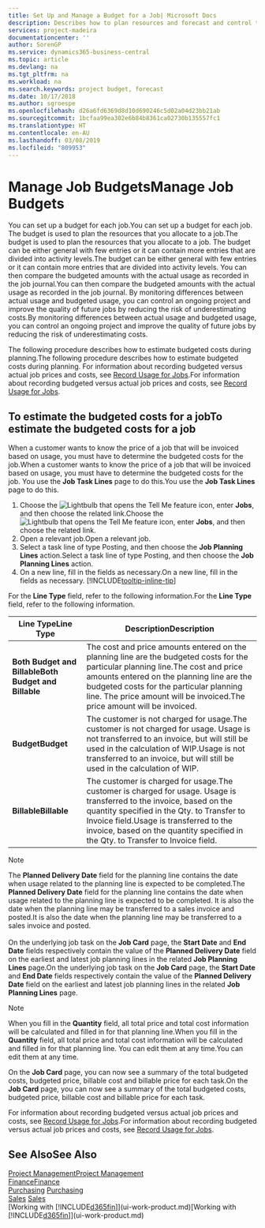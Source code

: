 ```yaml
---
title: Set Up and Manage a Budget for a Job| Microsoft Docs
description: Describes how to plan resources and forecast and control the costs of a project by setting up a budget for each job.
services: project-madeira
documentationcenter: ''
author: SorenGP
ms.service: dynamics365-business-central
ms.topic: article
ms.devlang: na
ms.tgt_pltfrm: na
ms.workload: na
ms.search.keywords: project budget, forecast
ms.date: 10/17/2018
ms.author: sgroespe
ms.openlocfilehash: d26a6fd6369d8d10d690246c5d02a04d23bb21ab
ms.sourcegitcommit: 1bcfaa99ea302e6b84b8361ca02730b135557fc1
ms.translationtype: HT
ms.contentlocale: en-AU
ms.lasthandoff: 03/08/2019
ms.locfileid: "809953"
---
```

# <a name="manage-job-budgets"></a><span data-ttu-id="c3484-103">Manage Job Budgets</span><span class="sxs-lookup"><span data-stu-id="c3484-103">Manage Job Budgets</span></span>
<span data-ttu-id="c3484-104">You can set up a budget for each job.</span><span class="sxs-lookup"><span data-stu-id="c3484-104">You can set up a budget for each job.</span></span> <span data-ttu-id="c3484-105">The budget is used to plan the resources that you allocate to a job.</span><span class="sxs-lookup"><span data-stu-id="c3484-105">The budget is used to plan the resources that you allocate to a job.</span></span> <span data-ttu-id="c3484-106">The budget can be either general with few entries or it can contain more entries that are divided into activity levels.</span><span class="sxs-lookup"><span data-stu-id="c3484-106">The budget can be either general with few entries or it can contain more entries that are divided into activity levels.</span></span> <span data-ttu-id="c3484-107">You can then compare the budgeted amounts with the actual usage as recorded in the job journal.</span><span class="sxs-lookup"><span data-stu-id="c3484-107">You can then compare the budgeted amounts with the actual usage as recorded in the job journal.</span></span> <span data-ttu-id="c3484-108">By monitoring differences between actual usage and budgeted usage, you can control an ongoing project and improve the quality of future jobs by reducing the risk of underestimating costs.</span><span class="sxs-lookup"><span data-stu-id="c3484-108">By monitoring differences between actual usage and budgeted usage, you can control an ongoing project and improve the quality of future jobs by reducing the risk of underestimating costs.</span></span>

<span data-ttu-id="c3484-109">The following procedure describes how to estimate budgeted costs during planning.</span><span class="sxs-lookup"><span data-stu-id="c3484-109">The following procedure describes how to estimate budgeted costs during planning.</span></span> <span data-ttu-id="c3484-110">For information about recording budgeted versus actual job prices and costs, see [Record Usage for Jobs](projects-how-record-job-usage.md).</span><span class="sxs-lookup"><span data-stu-id="c3484-110">For information about recording budgeted versus actual job prices and costs, see [Record Usage for Jobs](projects-how-record-job-usage.md).</span></span>  

## <a name="JobBudgetCosts"></a> <span data-ttu-id="c3484-111">To estimate the budgeted costs for a job</span><span class="sxs-lookup"><span data-stu-id="c3484-111">To estimate the budgeted costs for a job</span></span>
<span data-ttu-id="c3484-112">When a customer wants to know the price of a job that will be invoiced based on usage, you must have to determine the budgeted costs for the job.</span><span class="sxs-lookup"><span data-stu-id="c3484-112">When a customer wants to know the price of a job that will be invoiced based on usage, you must have to determine the budgeted costs for the job.</span></span> <span data-ttu-id="c3484-113">You use the **Job Task Lines** page to do this.</span><span class="sxs-lookup"><span data-stu-id="c3484-113">You use the **Job Task Lines** page to do this.</span></span>

1. <span data-ttu-id="c3484-114">Choose the ![Lightbulb that opens the Tell Me feature](media/ui-search/search_small.png "Tell me what you want to do") icon, enter **Jobs**, and then choose the related link.</span><span class="sxs-lookup"><span data-stu-id="c3484-114">Choose the ![Lightbulb that opens the Tell Me feature](media/ui-search/search_small.png "Tell me what you want to do") icon, enter **Jobs**, and then choose the related link.</span></span>  
2. <span data-ttu-id="c3484-115">Open a relevant job.</span><span class="sxs-lookup"><span data-stu-id="c3484-115">Open a relevant job.</span></span>
3. <span data-ttu-id="c3484-116">Select a task line of type Posting, and then choose the **Job Planning Lines** action.</span><span class="sxs-lookup"><span data-stu-id="c3484-116">Select a task line of type Posting, and then choose the **Job Planning Lines** action.</span></span>
4. <span data-ttu-id="c3484-117">On a new line, fill in the fields as necessary.</span><span class="sxs-lookup"><span data-stu-id="c3484-117">On a new line, fill in the fields as necessary.</span></span> [!INCLUDE[tooltip-inline-tip](includes/tooltip-inline-tip_md.md)]   

<span data-ttu-id="c3484-118">For the **Line Type** field, refer to the following information.</span><span class="sxs-lookup"><span data-stu-id="c3484-118">For the **Line Type** field, refer to the following information.</span></span>  

| <span data-ttu-id="c3484-119">Line Type</span><span class="sxs-lookup"><span data-stu-id="c3484-119">Line Type</span></span> | <span data-ttu-id="c3484-120">Description</span><span class="sxs-lookup"><span data-stu-id="c3484-120">Description</span></span> |
| --- | --- |
| <span data-ttu-id="c3484-121">**Both Budget and Billable**</span><span class="sxs-lookup"><span data-stu-id="c3484-121">**Both Budget and Billable**</span></span> |<span data-ttu-id="c3484-122">The cost and price amounts entered on the planning line are the budgeted costs for the particular planning line.</span><span class="sxs-lookup"><span data-stu-id="c3484-122">The cost and price amounts entered on the planning line are the budgeted costs for the particular planning line.</span></span> <span data-ttu-id="c3484-123">The price amount will be invoiced.</span><span class="sxs-lookup"><span data-stu-id="c3484-123">The price amount will be invoiced.</span></span> |
| <span data-ttu-id="c3484-124">**Budget**</span><span class="sxs-lookup"><span data-stu-id="c3484-124">**Budget**</span></span> |<span data-ttu-id="c3484-125">The customer is not charged for usage.</span><span class="sxs-lookup"><span data-stu-id="c3484-125">The customer is not charged for usage.</span></span> <span data-ttu-id="c3484-126">Usage is not transferred to an invoice, but will still be used in the calculation of WIP.</span><span class="sxs-lookup"><span data-stu-id="c3484-126">Usage is not transferred to an invoice, but will still be used in the calculation of WIP.</span></span> |
| <span data-ttu-id="c3484-127">**Billable**</span><span class="sxs-lookup"><span data-stu-id="c3484-127">**Billable**</span></span> |<span data-ttu-id="c3484-128">The customer is charged for usage.</span><span class="sxs-lookup"><span data-stu-id="c3484-128">The customer is charged for usage.</span></span> <span data-ttu-id="c3484-129">Usage is transferred to the invoice, based on the quantity specified in the Qty. to Transfer to Invoice field.</span><span class="sxs-lookup"><span data-stu-id="c3484-129">Usage is transferred to the invoice, based on the quantity specified in the Qty. to Transfer to Invoice field.</span></span> |

> [!NOTE]  
> <span data-ttu-id="c3484-130">The **Planned Delivery Date** field for the planning line contains the date when usage related to the planning line is expected to be completed.</span><span class="sxs-lookup"><span data-stu-id="c3484-130">The **Planned Delivery Date** field for the planning line contains the date when usage related to the planning line is expected to be completed.</span></span> <span data-ttu-id="c3484-131">It is also the date when the planning line may be transferred to a sales invoice and posted.</span><span class="sxs-lookup"><span data-stu-id="c3484-131">It is also the date when the planning line may be transferred to a sales invoice and posted.</span></span> <br /><br /> <span data-ttu-id="c3484-132">On the underlying job task on the **Job Card** page, the **Start Date** and **End Date** fields respectively contain the value of the **Planned Delivery Date** field on the earliest and latest job planning lines in the related **Job Planning Lines** page.</span><span class="sxs-lookup"><span data-stu-id="c3484-132">On the underlying job task on the **Job Card** page, the **Start Date** and **End Date** fields respectively contain the value of the **Planned Delivery Date** field on the earliest and latest job planning lines in the related **Job Planning Lines** page.</span></span>

> [!NOTE]  
>   <span data-ttu-id="c3484-133">When you fill in the **Quantity** field, all total price and total cost information will be calculated and filled in for that planning line.</span><span class="sxs-lookup"><span data-stu-id="c3484-133">When you fill in the **Quantity** field, all total price and total cost information will be calculated and filled in for that planning line.</span></span> <span data-ttu-id="c3484-134">You can edit them at any time.</span><span class="sxs-lookup"><span data-stu-id="c3484-134">You can edit them at any time.</span></span>

<span data-ttu-id="c3484-135">On the **Job Card** page, you can now see a summary of the total budgeted costs, budgeted price, billable cost and billable price for each task.</span><span class="sxs-lookup"><span data-stu-id="c3484-135">On the **Job Card** page, you can now see a summary of the total budgeted costs, budgeted price, billable cost and billable price for each task.</span></span>

<span data-ttu-id="c3484-136">For information about recording budgeted versus actual job prices and costs, see [Record Usage for Jobs](projects-how-record-job-usage.md).</span><span class="sxs-lookup"><span data-stu-id="c3484-136">For information about recording budgeted versus actual job prices and costs, see [Record Usage for Jobs](projects-how-record-job-usage.md).</span></span>

## <a name="see-also"></a><span data-ttu-id="c3484-137">See Also</span><span class="sxs-lookup"><span data-stu-id="c3484-137">See Also</span></span>
[<span data-ttu-id="c3484-138">Project Management</span><span class="sxs-lookup"><span data-stu-id="c3484-138">Project Management</span></span>](projects-manage-projects.md)  
[<span data-ttu-id="c3484-139">Finance</span><span class="sxs-lookup"><span data-stu-id="c3484-139">Finance</span></span>](finance.md)  
<span data-ttu-id="c3484-140">[Purchasing](purchasing-manage-purchasing.md)       </span><span class="sxs-lookup"><span data-stu-id="c3484-140">[Purchasing](purchasing-manage-purchasing.md)       </span></span>  
<span data-ttu-id="c3484-141">[Sales](sales-manage-sales.md)    </span><span class="sxs-lookup"><span data-stu-id="c3484-141">[Sales](sales-manage-sales.md)    </span></span>  
<span data-ttu-id="c3484-142">[Working with [!INCLUDE[d365fin](includes/d365fin_md.md)]](ui-work-product.md)</span><span class="sxs-lookup"><span data-stu-id="c3484-142">[Working with [!INCLUDE[d365fin](includes/d365fin_md.md)]](ui-work-product.md)</span></span>  
